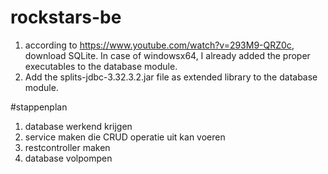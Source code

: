 # rockstars-be
1. according to https://www.youtube.com/watch?v=293M9-QRZ0c, download SQLite.
   In case of windowsx64, I already added the proper executables to the database module.
2. Add the splits-jdbc-3.32.3.2.jar file as extended library to the database module.


#stappenplan
1. database werkend krijgen
2. service maken die CRUD operatie uit kan voeren
3. restcontroller maken 
4. database volpompen
